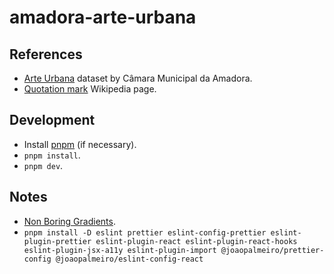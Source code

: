 # amadora-arte-urbana

## References

- [Arte Urbana](https://dados.gov.pt/pt/datasets/arte-urbana-1/) dataset by Câmara Municipal da Amadora.
- [Quotation mark](https://en.wikipedia.org/wiki/Quotation_mark#Summary_table) Wikipedia page.

## Development

- Install [pnpm](https://pnpm.io/installation) (if necessary).
- `pnpm install`.
- `pnpm dev`.

## Notes

- [Non Boring Gradients](https://non-boring-gradients.netlify.app/).
- `pnpm install -D eslint prettier eslint-config-prettier eslint-plugin-prettier eslint-plugin-react eslint-plugin-react-hooks eslint-plugin-jsx-a11y eslint-plugin-import @joaopalmeiro/prettier-config @joaopalmeiro/eslint-config-react`
